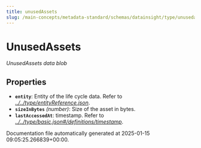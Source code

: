 ```yaml
---
title: unusedAssets
slug: /main-concepts/metadata-standard/schemas/datainsight/type/unusedassets
---
```


# UnusedAssets

*UnusedAssets data blob*

## Properties

- **`entity`**: Entity of the life cycle data. Refer to *[../../type/entityReference.json](#/../type/entityReference.json)*.
- **`sizeInBytes`** *(number)*: Size of the asset in bytes.
- **`lastAccessedAt`**: timestamp. Refer to *[../../type/basic.json#/definitions/timestamp](#/../type/basic.json#/definitions/timestamp)*.


Documentation file automatically generated at 2025-01-15 09:05:25.266839+00:00.
